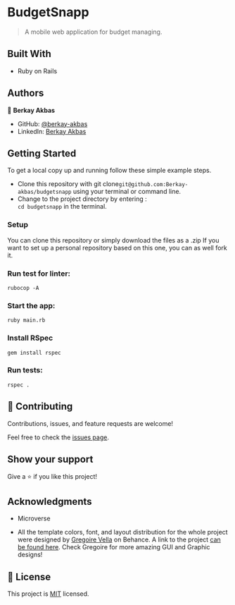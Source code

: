 # BudgetSnapp

> A mobile web application for budget managing.

## Built With

- Ruby on Rails

## Authors

👤 **Berkay Akbas**

- GitHub: [@berkay-akbas](https://github.com/Berkay-akbas)
- LinkedIn: [Berkay Akbas](https://www.linkedin.com/in/berkay-akbas-a03b3b239/)

## Getting Started

To get a local copy up and running follow these simple example steps.

- Clone this repository with git clone`git@github.com:Berkay-akbas/budgetsnapp` using your terminal or command line.
- Change to the project directory by entering : <br>
  `cd budgetsnapp` in the terminal.

### Setup

You can clone this repository or simply download the files as a .zip
If you want to set up a personal repository based on this one, you can as well fork it.

### Run test for linter:

```
rubocop -A
```

### Start the app:

```
ruby main.rb
```

### Install RSpec

```
gem install rspec
```

### Run tests:

```
rspec .
```

## 🤝 Contributing

Contributions, issues, and feature requests are welcome!

Feel free to check the [issues page](../../issues/).

## Show your support

Give a ⭐️ if you like this project!

## Acknowledgments

- Microverse

- All the template colors, font, and layout distribution for the whole project were designed by [Gregoire Vella](https://www.behance.net/gregoirevella) on Behance. A link to the project [can be found here](https://www.behance.net/gallery/19759151/Snapscan-iOs-design-and-branding?tracking_source=). Check Gregoire for more amazing GUI and Graphic designs!

## 📝 License

This project is [MIT](./MIT.md) licensed.
